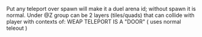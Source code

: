 Put any teleport over spawn will make it a duel arena id; without spawn it is normal.
Under @Z group can be 2 layers (tiles/quads) that can collide with player with contexts of:
WEAP TELEPORT IS A "DOOR" ( uses normal teleout )
